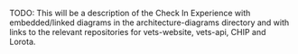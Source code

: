 TODO: This will be a description of the Check In Experience with embedded/linked diagrams in the architecture-diagrams directory and with links to the relevant repositories for vets-website, vets-api, CHIP and Lorota. 
